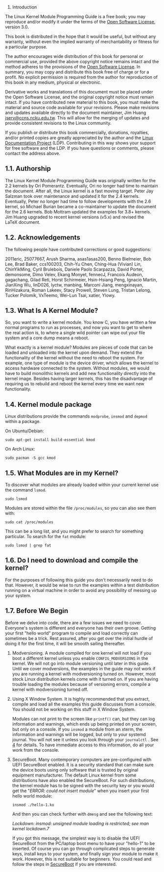 1. Introduction

The Linux Kernel Module Programming Guide is a free book; you may reproduce and/or modify it under the terms of the [Open Software License](https://opensource.org/licenses/OSL-3.0), version 3.0.

This book is distributed in the hope that it would be useful, but without any warranty, without even the implied warranty of merchantability or fitness for a particular purpose.

The author encourages wide distribution of this book for personal or commercial use, provided the above copyright notice remains intact and the method adheres to the provisions of the [Open Software License](https://opensource.org/licenses/OSL-3.0). In summary, you may copy and distribute this book free of charge or for a profit. No explicit permission is required from the author for reproduction of this book in any medium, physical or electronic.

Derivative works and translations of this document must be placed under the Open Software License, and the original copyright notice must remain intact. If you have contributed new material to this book, you must make the material and source code available for your revisions. Please make revisions and updates available directly to the document maintainer, Jim Huang <jserv@ccns.ncku.edu.tw>. This will allow for the merging of updates and provide consistent revisions to the Linux community.

If you publish or distribute this book commercially, donations, royalties, and/or printed copies are greatly appreciated by the author and the [Linux Documentation Project](https://tldp.org/) (LDP). Contributing in this way shows your support for free software and the LDP. If you have questions or comments, please contact the address above.

<a name="sec:authorship"></a>
## 1.1. Authorship

The Linux Kernel Module Programming Guide was originally written for the 2.2 kernels by Ori Pomerantz. Eventually, Ori no longer had time to maintain the document. After all, the Linux kernel is a fast moving target. Peter Jay Salzman took over maintenance and updated it for the 2.4 kernels. Eventually, Peter no longer had time to follow developments with the 2.6 kernel, so Michael Burian became a co-maintainer to update the document for the 2.6 kernels. Bob Mottram updated the examples for 3.8+ kernels. Jim Huang upgraded to recent kernel versions (v5.x) and revised the LaTeX document.

<a name="sec:acknowledgements"></a>
## 1.2. Acknowledgements

The following people have contributed corrections or good suggestions:

2011eric, 25077667, Arush Sharma, asas1asas200, Benno Bielmeier, Bob Lee, Brad Baker, ccs100203, Chih-Yu Chen, Ching-Hua (Vivian) Lin, ChinYikMing, Cyril Brulebois, Daniele Paolo Scarpazza, David Porter, demonsome, Dimo Velev, Ekang Monyet, fennecJ, Francois Audeon, gagachang, Gilad Reti, Horst Schirmeier, Hsin-Hsiang Peng, Ignacio Martin, JianXing Wu, linD026, lyctw, manbing, Marconi Jiang, mengxinayan, RinHizakura, Roman Lakeev, Stacy Prowell, Steven Lung, Tristan Lelong, Tucker Polomik, VxTeemo, Wei-Lun Tsai, xatier, Ylowy.

<a name="sec:kernelmod"></a>
## 1.3. What Is A Kernel Module?

So, you want to write a kernel module. You know C, you have written a few normal programs to run as processes, and now you want to get to where the real action is, to where a single wild pointer can wipe out your file system and a core dump means a reboot.

What exactly is a kernel module? Modules are pieces of code that can be loaded and unloaded into the kernel upon demand. They extend the functionality of the kernel without the need to reboot the system. For example, one type of module is the device driver, which allows the kernel to access hardware connected to the system. Without modules, we would have to build monolithic kernels and add new functionality directly into the kernel image. Besides having larger kernels, this has the disadvantage of requiring us to rebuild and reboot the kernel every time we want new functionality.

<a name="sec:packages"></a>
## 1.4. Kernel module package

Linux distributions provide the commands `modprobe`, `insmod` and `depmod` within a package.

On Ubuntu/Debian:

    sudo apt-get install build-essential kmod

On Arch Linux:

    sudo pacman -S gcc kmod

<a name="sec:modutils"></a>
## 1.5. What Modules are in my Kernel?

To discover what modules are already loaded within your current kernel use the command `lsmod`.

    sudo lsmod

Modules are stored within the file `/proc/modules`, so you can also see them with:

    sudo cat /proc/modules

This can be a long list, and you might prefer to search for something particular. To search for the `fat` module:

    sudo lsmod | grep fat

<a name="sec:buildkernel"></a>
## 1.6. Do I need to download and compile the kernel?

For the purposes of following this guide you don't necessarily need to do that. However, it would be wise to run the examples within a test distribution running on a virtual machine in order to avoid any possibility of messing up your system.

<a name="sec:preparation"></a>
## 1.7. Before We Begin

Before we delve into code, there are a few issues we need to cover. Everyone's system is different and everyone has their own groove. Getting your first "hello world" program to compile and load correctly can sometimes be a trick. Rest assured, after you get over the initial hurdle of doing it for the first time, it will be smooth sailing thereafter.

1.  Modversioning. A module compiled for one kernel will not load if you boot a different kernel unless you enable `CONFIG_MODVERSIONS` in the kernel. We will not go into module versioning until later in this guide. Until we cover modversions, the examples in the guide may not work if you are running a kernel with modversioning turned on. However, most stock Linux distribution kernels come with it turned on. If you are having trouble loading the modules because of versioning errors, compile a kernel with modversioning turned off.

2.  Using X Window System. <a name="sec:using_x"></a> It is highly recommended that you extract, compile and load all the examples this guide discusses from a console. You should not be working on this stuff in X Window System.

    Modules can not print to the screen like `printf()` can, but they can log information and warnings, which ends up being printed on your screen, but only on a console. If you `insmod` a module from an xterm, the information and warnings will be logged, but only to your systemd journal. You will not see it unless you look through your `journalctl` . See [4](196795) for details. To have immediate access to this information, do all your work from the console.

3.  SecureBoot. Many contemporary computers are pre-configured with UEFI SecureBoot enabled. It is a security standard that can make sure the device boots using only software that is trusted by original equipment manufacturer. The default Linux kernel from some distributions have also enabled the SecureBoot. For such distributions, the kernel module has to be signed with the security key or you would get the "*ERROR: could not insert module*" when you insert your first hello world module:

        insmod ./hello-1.ko

    And then you can check further with `dmesg` and see the following text:

    *Lockdown: insmod: unsigned module loading is restricted; see man kernel lockdown.7*

    If you got this message, the simplest way is to disable the UEFI SecureBoot from the PC/laptop boot menu to have your "hello-1" to be inserted. Of course you can go through complicated steps to generate keys, install keys to your system, and finally sign your module to make it work. However, this is not suitable for beginners. You could read and follow the steps in [SecureBoot](https://wiki.debian.org/SecureBoot) if you are interested.

